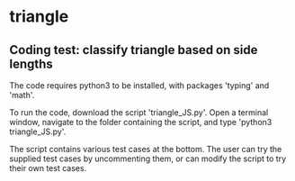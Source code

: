 # triangle
## Coding test: classify triangle based on side lengths

The code requires python3 to be installed, with packages 'typing' and 'math'.

To run the code, download the script 'triangle_JS.py'. Open a terminal window, navigate to the folder containing the script, and type 'python3 triangle_JS.py'. 

The script contains various test cases at the bottom. The user can try the supplied test cases by uncommenting them, or can modify the script to try their own test cases.
